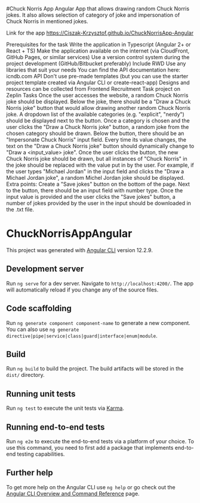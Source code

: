 #Chuck Norris App
Angular App that allows drawing random Chuck Norris jokes. It also allows selection of category of joke and impersonation of Chuck Norris in mentioned jokes.

Link for the app
https://Ciszak-Krzysztof.github.io/ChuckNorrisApp-Angular

Prerequisites for the task
Write the application in Typescript (Angular 2+ or React + TS)
Make the application available on the internet (via CloudFront, GitHub Pages, or similar services)
Use a version control system during the project development (GitHub/Bitbucket preferably)
Include RWD
Use any libraries that suit your needs
You can find the API documentation here: icndb.com API
Don't use pre-made templates (but you can use the starter project template created via Angular CLI or create-react-app)
Designs and resources can be collected from Frontend Recruitment Task project on Zeplin
Tasks
Once the user accesses the website, a random Chuck Norris joke should be displayed.
Below the joke, there should be a "Draw a Chuck Norris joke" button that would allow drawing another random Chuck Norris joke.
A dropdown list of the available categories (e.g. "explicit", "nerdy") should be displayed next to the button. Once a category is chosen and the user clicks the "Draw a Chuck Norris joke" button, a random joke from the chosen category should be drawn.
Below the button, there should be an "Impersonate Chuck Norris" input field. Every time its value changes, the text on the "Draw a Chuck Norris joke" button should dynamically change to "Draw a <input_value> joke". Once the user clicks the button, the new Chuck Norris joke should be drawn, but all instances of "Chuck Norris" in the joke should be replaced with the value put in by the user. For example, if the user types "Michael Jordan" in the input field and clicks the "Draw a Michael Jordan joke", a random Michel Jordan joke should be displayed.
Extra points: Create a "Save jokes" button on the bottom of the page. Next to the button, there should be an input field with number type. Once the input value is provided and the user clicks the "Save jokes" button, a number of jokes provided by the user in the input should be downloaded in the .txt file.

# ChuckNorrisAppAngular

This project was generated with [Angular CLI](https://github.com/angular/angular-cli) version 12.2.9.

## Development server

Run `ng serve` for a dev server. Navigate to `http://localhost:4200/`. The app will automatically reload if you change any of the source files.

## Code scaffolding

Run `ng generate component component-name` to generate a new component. You can also use `ng generate directive|pipe|service|class|guard|interface|enum|module`.

## Build

Run `ng build` to build the project. The build artifacts will be stored in the `dist/` directory.

## Running unit tests

Run `ng test` to execute the unit tests via [Karma](https://karma-runner.github.io).

## Running end-to-end tests

Run `ng e2e` to execute the end-to-end tests via a platform of your choice. To use this command, you need to first add a package that implements end-to-end testing capabilities.

## Further help

To get more help on the Angular CLI use `ng help` or go check out the [Angular CLI Overview and Command Reference](https://angular.io/cli) page.
